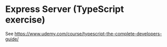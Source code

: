# Express Server (TypeScript exercise)

See https://www.udemy.com/course/typescript-the-complete-developers-guide/
